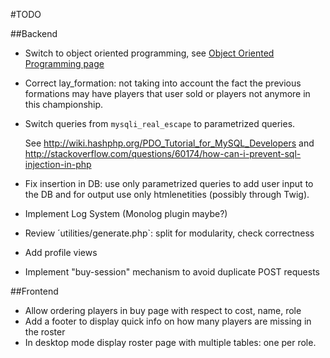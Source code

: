 #TODO

##Backend

  + Switch to object oriented programming, see [Object Oriented Programming page](OOP.md)
  + Correct lay_formation: not taking into account the fact the previous formations may have players that user sold or players not anymore in this championship.
  + Switch queries from `mysqli_real_escape` to parametrized queries.
     
     See http://wiki.hashphp.org/PDO_Tutorial_for_MySQL_Developers and http://stackoverflow.com/questions/60174/how-can-i-prevent-sql-injection-in-php
       
  + Fix insertion in DB: use only parametrized queries to add user input to the DB and for output use only htmlenetities (possibly through Twig).
  + Implement Log System (Monolog plugin maybe?)
  + Review ´utilities/generate.php`: split for modularity, check correctness
  + Add profile views
  + Implement "buy-session" mechanism to avoid duplicate POST requests

##Frontend

  + Allow ordering players in buy page with respect to cost, name, role
  + Add a footer to display quick info on how many players are missing in the roster
  + In desktop mode display roster page with multiple tables: one per role.